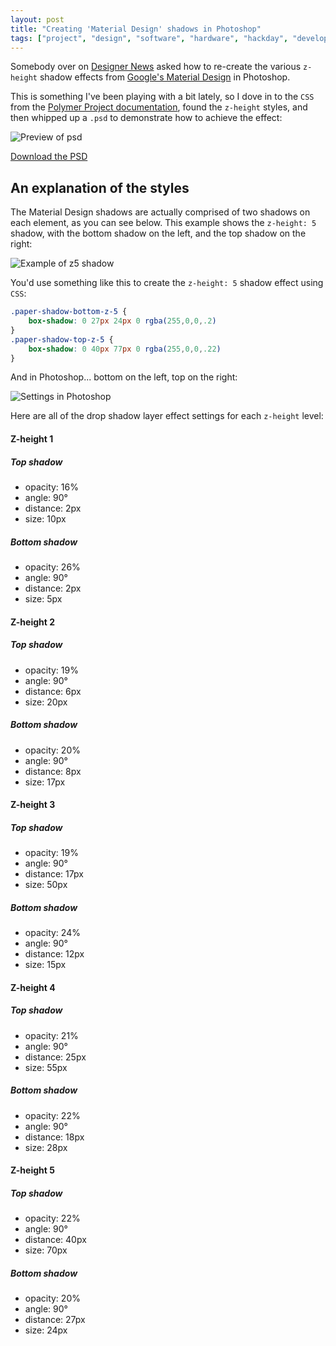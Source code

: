 ```yaml
---
layout: post
title: "Creating 'Material Design' shadows in Photoshop"
tags: ["project", "design", "software", "hardware", "hackday", "development"]
---
```


Somebody over on [Designer News](https://news.layervault.com/) asked how to re-create the various `z-height` shadow effects from [Google's Material Design](http://www.google.co.uk/design/spec/material-design/introduction.html) in Photoshop.

<!-- more -->

This is something I've been playing with a bit lately, so I dove in to the `CSS` from the [Polymer Project documentation](https://www.polymer-project.org/docs/elements/material.html#shadow-effect), found the `z-height` styles, and then whipped up a `.psd` to demonstrate how to achieve the effect:

![Preview of psd](http://i.imgur.com/pEevcJ5.png)

[Download the PSD](https://www.dropbox.com/s/vjupzyizfiinko2/material-z-height.psd?dl=0)

## An explanation of the styles

The Material Design shadows are actually comprised of two shadows on each element, as you can see below. This example shows the `z-height: 5` shadow, with the bottom shadow on the left, and the top shadow on the right:

![Example of z5 shadow](http://i.imgur.com/Z6hZarq.png)

You'd use something like this to create the `z-height: 5` shadow effect using `CSS`:

```css
.paper-shadow-bottom-z-5 {
    box-shadow: 0 27px 24px 0 rgba(255,0,0,.2)
}
.paper-shadow-top-z-5 {
    box-shadow: 0 40px 77px 0 rgba(255,0,0,.22)
}
```

And in Photoshop... bottom on the left, top on the right:

![Settings in Photoshop](http://i.imgur.com/ruwAkDd.png)


Here are all of the drop shadow layer effect settings for each `z-height` level:

#### Z-height 1
##### Top shadow
- opacity: 16%
- angle: 90°
- distance: 2px
- size: 10px

##### Bottom shadow
- opacity: 26%
- angle: 90°
- distance: 2px
- size: 5px

#### Z-height 2
##### Top shadow
- opacity: 19%
- angle: 90°
- distance: 6px
- size: 20px

##### Bottom shadow
- opacity: 20%
- angle: 90°
- distance: 8px
- size: 17px

#### Z-height 3
##### Top shadow
- opacity: 19%
- angle: 90°
- distance: 17px
- size: 50px

##### Bottom shadow
- opacity: 24%
- angle: 90°
- distance: 12px
- size: 15px

#### Z-height 4
##### Top shadow
- opacity: 21%
- angle: 90°
- distance: 25px
- size: 55px

##### Bottom shadow
- opacity: 22%
- angle: 90°
- distance: 18px
- size: 28px

#### Z-height 5
##### Top shadow
- opacity: 22%
- angle: 90°
- distance: 40px
- size: 70px

##### Bottom shadow
- opacity: 20%
- angle: 90°
- distance: 27px
- size: 24px

